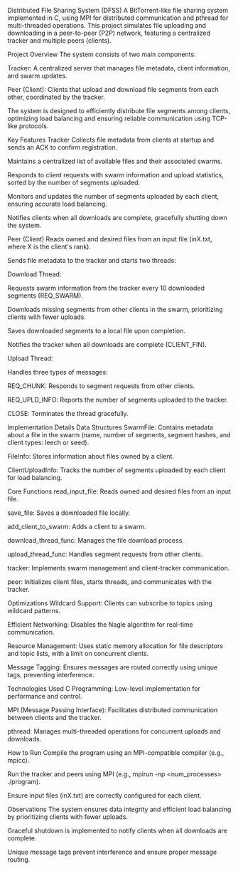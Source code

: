 Distributed File Sharing System (DFSS)
A BitTorrent-like file sharing system implemented in C, using MPI for distributed communication and pthread for multi-threaded operations. This project simulates file uploading and downloading in a peer-to-peer (P2P) network, featuring a centralized tracker and multiple peers (clients).

Project Overview
The system consists of two main components:

Tracker: A centralized server that manages file metadata, client information, and swarm updates.

Peer (Client): Clients that upload and download file segments from each other, coordinated by the tracker.

The system is designed to efficiently distribute file segments among clients, optimizing load balancing and ensuring reliable communication using TCP-like protocols.

Key Features
Tracker
Collects file metadata from clients at startup and sends an ACK to confirm registration.

Maintains a centralized list of available files and their associated swarms.

Responds to client requests with swarm information and upload statistics, sorted by the number of segments uploaded.

Monitors and updates the number of segments uploaded by each client, ensuring accurate load balancing.

Notifies clients when all downloads are complete, gracefully shutting down the system.

Peer (Client)
Reads owned and desired files from an input file (inX.txt, where X is the client's rank).

Sends file metadata to the tracker and starts two threads:

Download Thread:

Requests swarm information from the tracker every 10 downloaded segments (REQ_SWARM).

Downloads missing segments from other clients in the swarm, prioritizing clients with fewer uploads.

Saves downloaded segments to a local file upon completion.

Notifies the tracker when all downloads are complete (CLIENT_FIN).

Upload Thread:

Handles three types of messages:

REQ_CHUNK: Responds to segment requests from other clients.

REQ_UPLD_INFO: Reports the number of segments uploaded to the tracker.

CLOSE: Terminates the thread gracefully.

Implementation Details
Data Structures
SwarmFile: Contains metadata about a file in the swarm (name, number of segments, segment hashes, and client types: leech or seed).

FileInfo: Stores information about files owned by a client.

ClientUploadInfo: Tracks the number of segments uploaded by each client for load balancing.

Core Functions
read_input_file: Reads owned and desired files from an input file.

save_file: Saves a downloaded file locally.

add_client_to_swarm: Adds a client to a swarm.

download_thread_func: Manages the file download process.

upload_thread_func: Handles segment requests from other clients.

tracker: Implements swarm management and client-tracker communication.

peer: Initializes client files, starts threads, and communicates with the tracker.

Optimizations
Wildcard Support: Clients can subscribe to topics using wildcard patterns.

Efficient Networking: Disables the Nagle algorithm for real-time communication.

Resource Management: Uses static memory allocation for file descriptors and topic lists, with a limit on concurrent clients.

Message Tagging: Ensures messages are routed correctly using unique tags, preventing interference.

Technologies Used
C Programming: Low-level implementation for performance and control.

MPI (Message Passing Interface): Facilitates distributed communication between clients and the tracker.

pthread: Manages multi-threaded operations for concurrent uploads and downloads.

How to Run
Compile the program using an MPI-compatible compiler (e.g., mpicc).

Run the tracker and peers using MPI (e.g., mpirun -np <num_processes> ./program).

Ensure input files (inX.txt) are correctly configured for each client.

Observations
The system ensures data integrity and efficient load balancing by prioritizing clients with fewer uploads.

Graceful shutdown is implemented to notify clients when all downloads are complete.

Unique message tags prevent interference and ensure proper message routing.
